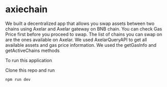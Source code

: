 # axiechain

We built a decentralized app that allows you swap assets between two chains using Axelar and Axelar gateway on BNB chain. You can check Gas Price first before you proceed to swap.
The list of chains you can swap on are the ones available on Axelar. We used AxelarQueryAPI to get all available assets and gas price information. We used the getGasInfo and getActiveChains methods

To run this application

Clone this repo and run

```
npm run dev
```
